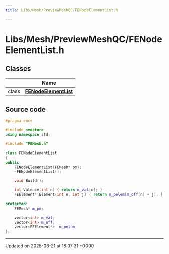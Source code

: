 ```yaml
---
title: Libs/Mesh/PreviewMeshQC/FENodeElementList.h

---
```


# Libs/Mesh/PreviewMeshQC/FENodeElementList.h



## Classes

|                | Name           |
| -------------- | -------------- |
| class | **[FENodeElementList](../Classes/classFENodeElementList.md)**  |




## Source code

```cpp
#pragma once

#include <vector>
using namespace std;

#include "FEMesh.h"

class FENodeElementList
{
public:
    FENodeElementList(FEMesh* pm);
    ~FENodeElementList();

    void Build();

    int Valence(int n) { return m_val[n]; }
    FEElement* Element(int n, int j) { return m_pelem[m_off[n] + j]; }

protected:
    FEMesh* m_pm;

    vector<int> m_val;
    vector<int> m_off;
    vector<FEElement*>  m_pelem;
};
```


-------------------------------

Updated on 2025-03-21 at 16:07:31 +0000
